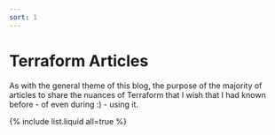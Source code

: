 ```yaml
---
sort: 1
---
```


# Terraform Articles

As with the general theme of this blog, the purpose of the majority of articles  to share the nuances of Terraform that I wish that I had known before - of even during :) - using it.

{% include list.liquid all=true %}
